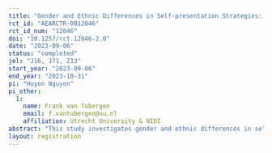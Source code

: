 ```yaml
---
title: "Gender and Ethnic Differences in Self-presentation Strategies: A Vignette Survey Experiment in Human vs. Automated Hiring Contexts"
rct_id: "AEARCTR-0012046"
rct_id_num: "12046"
doi: "10.1257/rct.12046-2.0"
date: "2023-09-06"
status: "completed"
jel: "J16, J71, Z13"
start_year: "2023-09-06"
end_year: "2023-10-31"
pi: "Huyen Nguyen"
pi_other:
  1:
    name: Frank van Tubergen
    email: f.vantubergen@uu.nl
    affiliation: Utrecht University & NIDI
abstract: "This study investigates gender and ethnic differences in self-presentation strategies with human recruiters vs. automated systems in hiring contexts. The study is conducted on the Prolific experiment platform in the US and the UK through a vignette survey experiment. "
layout: registration
---
```


